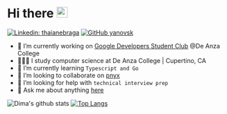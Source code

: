 <div align="left">
  <h1> Hi there <img src="https://media.giphy.com/media/hvRJCLFzcasrR4ia7z/giphy.gif" width="25px"></h1>
</div>
 
<p align='right'> 

[![Linkedin: thaianebraga](https://img.shields.io/badge/-dyanovsky-blue?style=flat-square&logo=Linkedin&logoColor=white&link=https://www.linkedin.com/in/d-yanovsky/)](https://www.linkedin.com/in/d-yanovsky/)
[![GitHub yanovsk](https://img.shields.io/github/followers/yanovsk?label=follow&style=social)](https://github.com/yanovsk)


- 🔭 I’m currently working on [Google Developers Student Club](https://gdsc.community.dev/de-anza-college/) @De Anza College
- 🧑🏻‍💻 I study computer science at De Anza College | Cupertino, CA
- 🌱 I’m currently learning ```Typescript and Go```
- 👯 I’m looking to collaborate on [pnyx](https://github.com/yanovsk/pnyx)
- 🤔 I’m looking for help with ```technical interview prep```
- 💬 Ask me about anything [here](https://www.instagram.com/dyanovsky_/)

<div align="left">

![Dima's github stats](https://github-readme-stats.vercel.app/api/?username=yanovsk&show_icons=true&title_color=1F75C8&icon_color=2AA410&text_color=043667&bg_color=ffffff) 
[![Top Langs](https://github-readme-stats.vercel.app/api/top-langs/?username=yanovsk&layout=compact)](https://github.com/yanovsk/github-readme-stats)

</div>



</div>
<!--
**trinwin/trinwin** is a ✨ _special_ ✨ repository because its `README.md` (this file) appears on your GitHub profile.
-->
